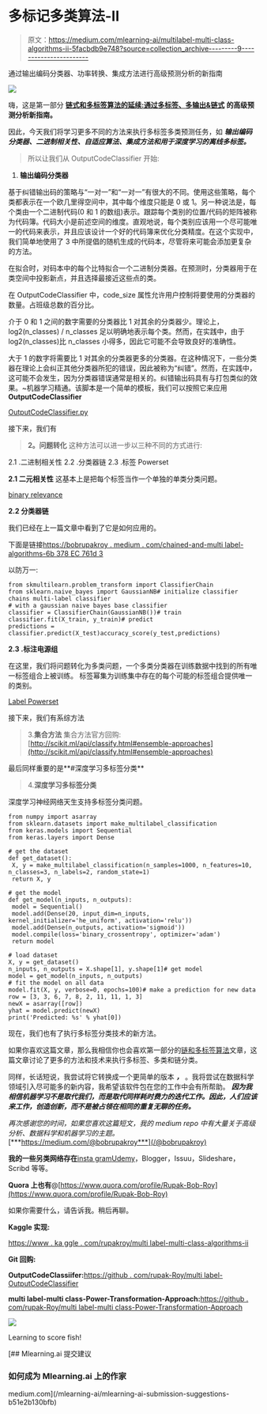 # 多标记多类算法-II

> 原文：<https://medium.com/mlearning-ai/multilabel-multi-class-algorithms-ii-5facbdb9e748?source=collection_archive---------9----------------------->

通过输出编码分类器、功率转换、集成方法进行高级预测分析的新指南

![](img/2bca03431e68c0f49ff6940b6d84373b.png)

嗨，这是第一部分 [**链式和多标签算法的延续:通过多标签、多输出&链式**](https://bobrupakroy.medium.com/chained-and-multilabel-algorithms-6b378ec761d3) **的高级预测分析新指南。**

因此，今天我们将学习更多不同的方法来执行多标签多类预测任务，如 ***输出编码分类器、二进制相关性、自适应算法、集成方法和用于深度学习的离线多标签。***

> 所以让我们从 OutputCodeClassifier 开始:

1.  **输出编码分类器**

基于纠错输出码的策略与“一对一”和“一对一”有很大的不同。使用这些策略，每个类都表示在一个欧几里得空间中，其中每个维度只能是 0 或 1。另一种说法是，每个类由一个二进制代码(0 和 1 的数组)表示。跟踪每个类别的位置/代码的矩阵被称为代码簿。代码大小是前述空间的维度。直观地说，每个类别应该用一个尽可能唯一的代码来表示，并且应该设计一个好的代码簿来优化分类精度。在这个实现中，我们简单地使用了 3 中所提倡的随机生成的代码本，尽管将来可能会添加更复杂的方法。

在拟合时，对码本中的每个比特拟合一个二进制分类器。在预测时，分类器用于在类空间中投影新点，并且选择最接近这些点的类。

在 OutputCodeClassifier 中，code_size 属性允许用户控制将要使用的分类器的数量。占班级总数的百分比。

介于 0 和 1 之间的数字需要的分类器比 1 对其余的分类器少。理论上，log2(n_classes) / n_classes 足以明确地表示每个类。然而，在实践中，由于 log2(n_classes)比 n_classes 小得多，因此它可能不会导致良好的准确性。

大于 1 的数字将需要比 1 对其余的分类器更多的分类器。在这种情况下，一些分类器在理论上会纠正其他分类器所犯的错误，因此被称为“纠错”。然而，在实践中，这可能不会发生，因为分类器错误通常是相关的。纠错输出码具有与打包类似的效果。~机器学习精通。该脚本是一个简单的模板，我们可以按照它来应用 **OutputCodeClassifier**

[OutputCodeClassifier.py](https://gist.github.com/rupak-roy/8cc280e335d7792b63f4982932258fe6#file-outputcodeclassifier-py)

接下来，我们有

> **2。问题转化**
> 这种方法可以进一步以三种不同的方式进行:

2.1 .二进制相关性
2.2 .分类器链
2.3 .标签 Powerset

**2.1 二元相关性**
这基本上是把每个标签当作一个单独的单类分类问题。

[binary relevance](https://gist.github.com/rupak-roy/0e5781420be66a1a6e48e2b5e89e884a#file-binary-relevance)

**2.2 分类器链**

我们已经在上一篇文章中看到了它是如何应用的。

下面是链接[https://bobrupakroy . medium . com/chained-and-multi label-algorithms-6b 378 EC 761d 3](https://bobrupakroy.medium.com/chained-and-multilabel-algorithms-6b378ec761d3)

以防万一:

```
from skmultilearn.problem_transform import ClassifierChain
from sklearn.naive_bayes import GaussianNB# initialize classifier chains multi-label classifier
# with a gaussian naive bayes base classifier
classifier = ClassifierChain(GaussianNB())# train
classifier.fit(X_train, y_train)# predict
predictions = classifier.predict(X_test)accuracy_score(y_test,predictions)
```

**2.3 .标注电源组**

在这里，我们将问题转化为多类问题，一个多类分类器在训练数据中找到的所有唯一标签组合上被训练。
标签幂集为训练集中存在的每个可能的标签组合提供唯一的类别。

[Label Powerset](https://gist.github.com/rupak-roy/73b0b45d5a3fd9be45f462d812114b29#file-label-powerset)

接下来，我们有系综方法

> 3.**集合方法**
> 集合方法官方回购:[http://scikit.ml/api/classify.html#ensemble-approaches](http://scikit.ml/api/classify.html#ensemble-approaches)

最后同样重要的是**#深度学习多标签分类**

> 4.**深度学习多标签分类**

深度学习神经网络天生支持多标签分类问题。

```
from numpy import asarray
from sklearn.datasets import make_multilabel_classification
from keras.models import Sequential
from keras.layers import Dense

# get the dataset
def get_dataset():
 X, y = make_multilabel_classification(n_samples=1000, n_features=10, n_classes=3, n_labels=2, random_state=1)
 return X, y

# get the model
def get_model(n_inputs, n_outputs):
 model = Sequential()
 model.add(Dense(20, input_dim=n_inputs, kernel_initializer='he_uniform', activation='relu'))
 model.add(Dense(n_outputs, activation='sigmoid'))
 model.compile(loss='binary_crossentropy', optimizer='adam')
 return model

# load dataset
X, y = get_dataset()
n_inputs, n_outputs = X.shape[1], y.shape[1]# get model
model = get_model(n_inputs, n_outputs)
# fit the model on all data
model.fit(X, y, verbose=0, epochs=100)# make a prediction for new data
row = [3, 3, 6, 7, 8, 2, 11, 11, 1, 3]
newX = asarray([row])
yhat = model.predict(newX)
print('Predicted: %s' % yhat[0])
```

现在，我们也有了执行多标签分类技术的新方法。

如果你喜欢这篇文章，那么我相信你也会喜欢第一部分的[链和多标签算法](https://bobrupakroy.medium.com/chained-and-multilabel-algorithms-6b378ec761d3)文章，这篇文章讨论了更多的方法和技术来执行多标签、多类和链分类。

同样，长话短说，我尝试将它转换成一个更简单的版本 ***，*** 。我将尝试在数据科学领域引入尽可能多的新内容，我希望该软件包在您的工作中会有所帮助。 ***因为我相信机器学习不是取代我们，而是取代同样耗时费力的迭代工作。因此，人们应该来工作，创造创新，而不是被占领在相同的重复无聊的任务。***

*再次感谢您的时间，如果您喜欢这篇短文，我的 medium repo 中有大量关于高级分析、数据科学和机器学习的主题。*[***https://medium.com/@bobrupakroy***](/@bobrupakroy)

**我的一些另类网络存在**[insta gram](https://www.instagram.com/bobrupak/)[Udemy](https://www.udemy.com/course/ai-master-class)，Blogger，Issuu，Slideshare，Scribd 等等。

**Quora 上也有**@[https://www.quora.com/profile/Rupak-Bob-Roy](https://www.quora.com/profile/Rupak-Bob-Roy)

如果你需要什么，请告诉我。稍后再聊。

**Kaggle 实现:**

[https://www . ka ggle . com/rupakroy/multi label-multi-class-algorithms-ii](https://www.kaggle.com/rupakroy/multilabel-multi-class-algorithms-ii)

**Git 回购:**

**OutputCodeClassiifer:**[https://github . com/rupak-Roy/multi label-OutputCodeClassifier](https://github.com/rupak-roy/MultiLabel-OutputCodeClassifier)

**multi label-multi class-Power-Transformation-Approach:**[https://github . com/rupak-Roy/multi label-multi class-Power-Transformation-Approach](https://github.com/rupak-roy/MultiLabel-MultiClass-Power-Transformation-Approach)

![](img/128926ffb05aa46b8f3caa66e88e24ce.png)

Learning to score fish!

[](/mlearning-ai/mlearning-ai-submission-suggestions-b51e2b130bfb) [## Mlearning.ai 提交建议

### 如何成为 Mlearning.ai 上的作家

medium.com](/mlearning-ai/mlearning-ai-submission-suggestions-b51e2b130bfb)